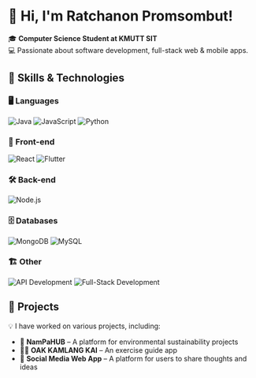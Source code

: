 # 👋 Hi, I'm Ratchanon Promsombut!  

🎓 **Computer Science Student at KMUTT SIT**  
💻 Passionate about software development, full-stack web & mobile apps.  

## 🚀 Skills & Technologies  

### 🖥️ Languages  
![Java](https://img.shields.io/badge/Java-ED8B00?style=for-the-badge&logo=java&logoColor=white) ![JavaScript](https://img.shields.io/badge/JavaScript-F7DF1E?style=for-the-badge&logo=javascript&logoColor=black) ![Python](https://img.shields.io/badge/Python-3776AB?style=for-the-badge&logo=python&logoColor=white)
### 🎨 Front-end  
![React](https://img.shields.io/badge/React-61DAFB?style=for-the-badge&logo=react&logoColor=black)  ![Flutter](https://img.shields.io/badge/Flutter-02569B?style=for-the-badge&logo=flutter&logoColor=white)  

### 🛠️ Back-end  
![Node.js](https://img.shields.io/badge/Node.js-339933?style=for-the-badge&logo=node.js&logoColor=white)  

### 🗄️ Databases  
![MongoDB](https://img.shields.io/badge/MongoDB-47A248?style=for-the-badge&logo=mongodb&logoColor=white)  ![MySQL](https://img.shields.io/badge/MySQL-4479A1?style=for-the-badge&logo=mysql&logoColor=white)  

### 🏗️ Other  
![API Development](https://img.shields.io/badge/API%20Development-000000?style=for-the-badge&logo=fastapi&logoColor=white)  ![Full-Stack Development](https://img.shields.io/badge/Full--Stack-343A40?style=for-the-badge&logo=appveyor&logoColor=white)  

## 🔧 Projects  
💡 I have worked on various projects, including:  
- 🌱 **NamPaHUB** – A platform for environmental sustainability projects  
- 🏋️‍♂️ **OAK KAMLANG KAI** – An exercise guide app  
- 📢 **Social Media Web App** – A platform for users to share thoughts and ideas  
